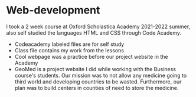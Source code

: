 # Web-development
I took a 2 week course at Oxford Scholastica Academy 2021-2022 summer, also self studied the languages HTML and CSS through Code Academy.
- Codeacademy labeled files are for self study
- Class file contains my work from the lessons
- Cool webpage was a practice before our project website in the Academy
- GeoMed is a project website I did while working with the Business course's students. Our mission was to not allow any medicine going to third world and developing countries to be wasted. Furthermore, our plan was to build centers in counties of need to store the medicine.
